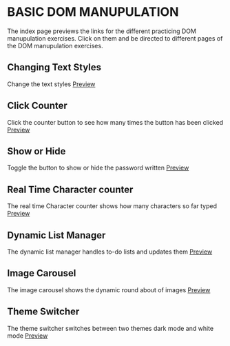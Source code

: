 # BASIC DOM MANUPULATION

The index page previews the links for the different practicing DOM manupulation exercises.
Click on them and be directed to different pages of the DOM manupulation exercises.

## Changing Text Styles

Change the text styles [Preview](url)

## Click Counter

Click the counter button to see how many times the button has been clicked [Preview](url)

## Show or Hide

Toggle the button to show or hide the password written [Preview](url)

## Real Time Character counter

The real time Character counter shows how many characters so far typed [Preview](url)

## Dynamic List Manager

The dynamic list manager handles to-do lists and updates them [Preview](url)

## Image Carousel

The image carousel shows the dynamic round about of images [Preview](url)

## Theme Switcher

The theme switcher switches between two themes dark mode and white mode [Preview](url)
